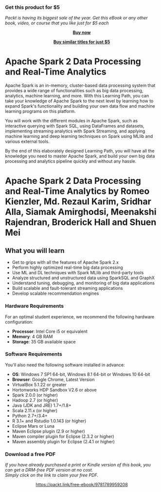 
### Get this product for $5

<i>Packt is having its biggest sale of the year. Get this eBook or any other book, video, or course that you like just for $5 each</i>


<b><p align='center'>[Buy now](https://packt.link/9781789959208)</p></b>


<b><p align='center'>[Buy similar titles for just $5](https://subscription.packtpub.com/search)</p></b>


# Apache Spark 2 Data Processing and Real-Time Analytics
Apache Spark is an in-memory, cluster-based data processing system that provides a wide range of functionalities such as big data processing, analytics, machine learning, and more. With this Learning Path, you can take your knowledge of Apache Spark to the next level by learning how to expand Spark's functionality and building your own data flow and machine learning programs on this platform.

You will work with the different modules in Apache Spark, such as interactive querying with Spark SQL, using DataFrames and datasets, implementing streaming analytics with Spark Streaming, and applying machine learning and deep learning techniques on Spark using MLlib and various external tools.

By the end of this elaborately designed Learning Path, you will have all the knowledge you need to master Apache Spark, and build your own big data processing and analytics pipeline quickly and without any hassle.
<br>
# Apache Spark 2 Data Processing and Real-Time Analytics by **Romeo Kienzler, Md. Rezaul Karim, Sridhar Alla, Siamak Amirghodsi, Meenakshi Rajendran, Broderick Hall and Shuen Mei**

## What you will learn
* Get to grips with all the features of Apache Spark 2.x
* Perform highly optimized real-time big data processing 
* Use ML and DL techniques with Spark MLlib and third-party tools
* Analyze structured and unstructured data using SparkSQL and GraphX
* Understand tuning, debugging, and monitoring of big data applications 
* Build scalable and fault-tolerant streaming applications 
* Develop scalable recommendation engines

### Hardware Requirements
For an optimal student experience, we recommend the following hardware configuration:
* **Processor**: Intel Core i5 or equivalent
* **Memory**: 4 GB RAM
* **Storage**: 35 GB available space

### Software Requirements
You'll also need the following software installed in advance:
* **OS**: Windows 7 SP1 64-bit, Windows 8.1 64-bit or Windows 10 64-bit
* **Browser**: Google Chrome, Latest Version
* VirtualBox 5.1.22 or greater
* Hortonworks HDP Sandbox V2.6 or above
* Spark 2.0.0 (or higher)
* Hadoop 2.7 (or higher)
* Java (JDK and JRE) 1.7+/1.8+
* Scala 2.11.x (or higher)
* Python 2.7+/3.4+
* R 3.1+ and Rstudio 1.0.143 (or higher)
* Eclipse Mars or Luna
* Maven Eclipse plugin (2.9 or higher)
* Maven compiler plugin for Eclipse (2.3.2 or higher)
* Maven assembly plugin for Eclipse (2.4.1 or higher)

### Download a free PDF

 <i>If you have already purchased a print or Kindle version of this book, you can get a DRM-free PDF version at no cost.<br>Simply click on the link to claim your free PDF.</i>
<p align="center"> <a href="https://packt.link/free-ebook/9781789959208">https://packt.link/free-ebook/9781789959208 </a> </p>